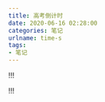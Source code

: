 ```yaml
---
title: 高考倒计时
date: 2020-06-16 02:28:00
categories: 笔记
urlname: time-s
tags:
- 笔记
---
```

<!--markdown-->!!!
<SPAN id=span_dt_dt></SPAN>
<SCRIPT language=javascript>
<!--
//document.write("");
function show_date_time(){
window.setTimeout("show_date_time()", 1000);
BirthDay=new Date("7/07/2020 08:00:00");//这个日期是可以修改的
today=new Date();
timeold=(BirthDay.getTime()-today.getTime());
sectimeold=timeold/1000
secondsold=Math.floor(sectimeold);
msPerDay=24*60*60*1000
e_daysold=timeold/msPerDay
daysold=Math.floor(e_daysold);
e_hrsold=(e_daysold-daysold)*24;
hrsold=Math.floor(e_hrsold);
e_minsold=(e_hrsold-hrsold)*60;
minsold=Math.floor((e_hrsold-hrsold)*60);
seconds=Math.floor((e_minsold-minsold)*60);
span_dt_dt.innerHTML="据高考还有<align=center><p><font color=#A22900><p><font  size=4>"+daysold+"天"+hrsold+"小时"+minsold+"分"+seconds+"秒"+"<br></font><br></font>" ; // 这里你自己改。就是倒计时的样式，字体大小size=4 颜色是color
}
show_date_time();
//-->
</SCRIPT>
!!!